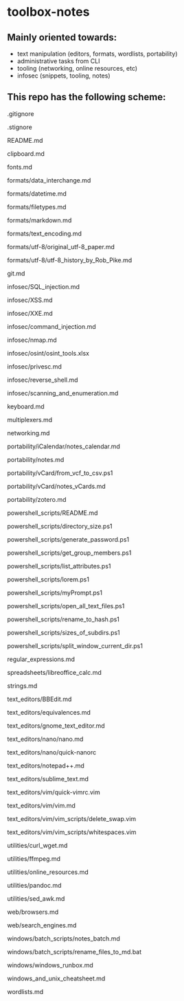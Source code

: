 # toolbox-notes

## Mainly oriented towards:
- text manipulation (editors, formats, wordlists, portability)
- administrative tasks from CLI
- tooling (networking, online resources, etc)
- infosec (snippets, tooling, notes)


## This repo has the following scheme:
 
.gitignore

.stignore

README.md

clipboard.md

fonts.md

formats/data_interchange.md

formats/datetime.md

formats/filetypes.md

formats/markdown.md

formats/text_encoding.md

formats/utf-8/original_utf-8_paper.md

formats/utf-8/utf-8_history_by_Rob_Pike.md

git.md

infosec/SQL_injection.md

infosec/XSS.md

infosec/XXE.md

infosec/command_injection.md

infosec/nmap.md

infosec/osint/osint_tools.xlsx

infosec/privesc.md

infosec/reverse_shell.md

infosec/scanning_and_enumeration.md

keyboard.md

multiplexers.md

networking.md

portability/iCalendar/notes_calendar.md

portability/notes.md

portability/vCard/from_vcf_to_csv.ps1

portability/vCard/notes_vCards.md

portability/zotero.md

powershell_scripts/README.md

powershell_scripts/directory_size.ps1

powershell_scripts/generate_password.ps1

powershell_scripts/get_group_members.ps1

powershell_scripts/list_attributes.ps1

powershell_scripts/lorem.ps1

powershell_scripts/myPrompt.ps1

powershell_scripts/open_all_text_files.ps1

powershell_scripts/rename_to_hash.ps1

powershell_scripts/sizes_of_subdirs.ps1

powershell_scripts/split_window_current_dir.ps1

regular_expressions.md

spreadsheets/libreoffice_calc.md

strings.md

text_editors/BBEdit.md

text_editors/equivalences.md

text_editors/gnome_text_editor.md

text_editors/nano/nano.md

text_editors/nano/quick-nanorc

text_editors/notepad++.md

text_editors/sublime_text.md

text_editors/vim/quick-vimrc.vim

text_editors/vim/vim.md

text_editors/vim/vim_scripts/delete_swap.vim

text_editors/vim/vim_scripts/whitespaces.vim

utilities/curl_wget.md

utilities/ffmpeg.md

utilities/online_resources.md

utilities/pandoc.md

utilities/sed_awk.md

web/browsers.md

web/search_engines.md

windows/batch_scripts/notes_batch.md

windows/batch_scripts/rename_files_to_md.bat

windows/windows_runbox.md

windows_and_unix_cheatsheet.md

wordlists.md

